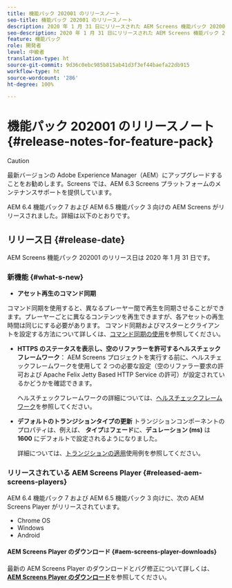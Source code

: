 ```yaml
---
title: 機能パック 202001 のリリースノート
seo-title: 機能パック 202001 のリリースノート
description: 2020 年 1 月 31 日にリリースされた AEM Screens 機能パック 202001 について説明します。
seo-description: 2020 年 1 月 31 日にリリースされた AEM Screens 機能パック 202001 について説明します。
feature: 機能パック
role: 開発者
level: 中級者
translation-type: ht
source-git-commit: 9d36c0ebc985b815ab41d3f3ef44baefa22db915
workflow-type: ht
source-wordcount: '286'
ht-degree: 100%

---
```



# 機能パック 202001 のリリースノート {#release-notes-for-feature-pack}

>[!CAUTION]
>
>最新バージョンの Adobe Experience Manager（AEM）にアップグレードすることをお勧めします。Screens では、AEM 6.3 Screens プラットフォームのメンテナンスサポートを提供しています。

AEM 6.4 機能パック 7 および AEM 6.5 機能パック 3 向けの AEM Screens がリリースされました。詳細は以下のとおりです。

## リリース日 {#release-date}

AEM Screens 機能パック 202001 のリリース日は 2020 年 1 月 31 日です。

### 新機能 {#what-s-new}

* **アセット再生のコマンド同期**




コマンド同期を使用すると、異なるプレーヤー間で再生を同期させることができます。プレーヤーごとに異なるコンテンツを再生できますが、各アセットの再生時間は同じにする必要があります。
コマンド同期およびマスターとクライアントを設定する方法について詳しくは、[コマンド同期の使用](using-command-sync.md)を参照してください。

* **HTTPS のステータスを表示し、空のリファラーを許可するヘルスチェックフレームワーク**：
AEM Screens プロジェクトを実行する前に、ヘルスチェックフレームワークを使用して 2 つの必要な設定（空のリファラー要求の許可および Apache Felix Jetty Based HTTP Service の許可）が設定されているかどうかを確認できます。

   ヘルスチェックフレームワークの詳細については、[ヘルスチェックフレームワーク](/help/user-guide/configuring-screens-introduction.md#health-check-framework)を参照してください。

* **デフォルトのトランジションタイプの更新**
トランジションコンポーネントのプロパティは、例えば、 
**タイプ**&#x200B;は&#x200B;**フェード**&#x200B;に、**デュレーション (ms)** は **1600** にデフォルトで設定されるようになりました。

   詳細については、[トランジションの適用](/help/user-guide/applying-transitions.md)使用例を参照してください。


### リリースされている AEM Screens Player {#released-aem-screens-players}

AEM 6.4 機能パック 7 および AEM 6.5 機能パック 3 向けに、次の AEM Screens Player がリリースされています。

* Chrome OS
* Windows
* Android

#### AEM Screens Player のダウンロード {#aem-screens-player-downloads}

最新の AEM Screens Player のダウンロードとバグ修正について詳しくは、[**AEM Screens Player のダウンロード**](https://download.macromedia.com/screens/)を参照してください。
